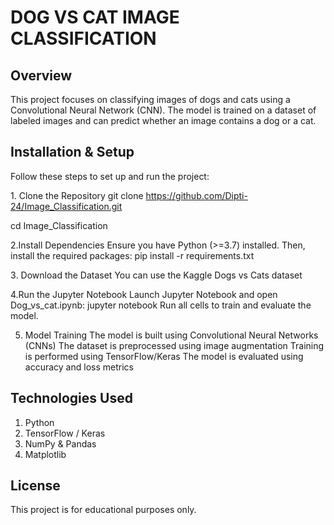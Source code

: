 # DOG VS CAT IMAGE CLASSIFICATION 
## Overview
This project focuses on classifying images of dogs and cats using a Convolutional Neural Network (CNN). The model is trained on a dataset of labeled images and can predict whether an image contains a dog or a cat. 

## Installation & Setup
Follow these steps to set up and run the project:

1️. Clone the Repository
git clone https://github.com/Dipti-24/Image_Classification.git

cd Image_Classification

2️.Install Dependencies
Ensure you have Python (>=3.7) installed. Then, install the required packages:
pip install -r requirements.txt

3️. Download the Dataset
You can use the Kaggle Dogs vs Cats dataset

4.Run the Jupyter Notebook
Launch Jupyter Notebook and open Dog_vs_cat.ipynb:
jupyter notebook
Run all cells to train and evaluate the model.

5. Model Training
The model is built using Convolutional Neural Networks (CNNs)
The dataset is preprocessed using image augmentation
Training is performed using TensorFlow/Keras
The model is evaluated using accuracy and loss metrics

## Technologies Used
1. Python
2. TensorFlow / Keras
4. NumPy & Pandas
5. Matplotlib

 ## License
This project is for educational purposes only.


